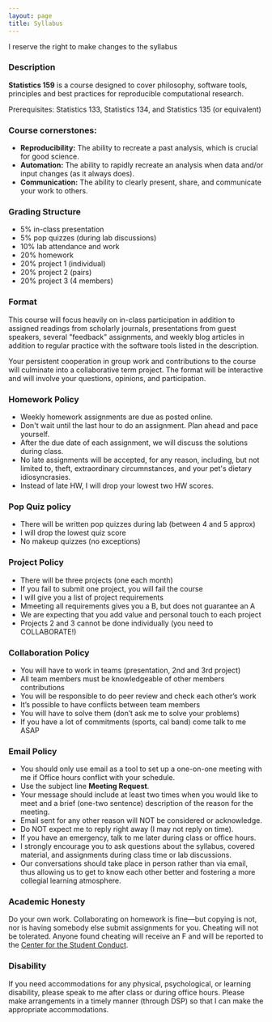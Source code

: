 ```yaml
---
layout: page
title: Syllabus
---
```


<p class="message">
  I reserve the right to make changes to the syllabus
</p>

### Description

__Statistics 159__ is a course designed to cover philosophy, software tools, 
principles and best practices for reproducible computational research.

Prerequisites: Statistics 133, Statistics 134, and Statistics 135 (or equivalent)


### Course cornerstones:

- __Reproducibility:__ The ability to recreate a past analysis, which is 
crucial for good science.
- __Automation:__ The ability to rapidly recreate an analysis when data
and/or input changes (as it always does).
- __Communication:__ The ability to clearly present, share, and communicate 
your work to others.


### Grading Structure

-  5% in-class presentation
-  5% pop quizzes (during lab discussions)
- 10% lab attendance and work
- 20% homework
- 20% project 1 (individual)
- 20% project 2 (pairs)
- 20% project 3 (4 members)


### Format

This course will focus heavily on in-class participation in addition to 
assigned readings from scholarly journals, presentations from guest speakers, 
several "feedback" assignments, and weekly blog articles in addition to 
regular practice with the software tools listed in the description.

Your persistent cooperation in group work and contributions to the course 
will culminate into a collaborative term project. The format will be interactive 
and will involve your questions, opinions, and participation.


### Homework Policy

- Weekly homework assignments are due as posted online.
- Don't wait until the last hour to do an assignment. Plan ahead and pace yourself.
- After the due date of each assignment, we will discuss the solutions during class.
- No late assignments will be accepted, for any reason, including, but not limited to, theft, extraordinary circumnstances, and your pet's dietary idiosyncrasies.
- Instead of late HW, I will drop your lowest two HW scores.


### Pop Quiz policy

- There will be written pop quizzes during lab (between 4 and 5 approx)
- I will drop the lowest quiz score
- No makeup quizzes (no exceptions)


### Project Policy

- There will be three projects (one each month)
- If you fail to submit one project, you will fail the course
- I will give you a list of project requirements
- Mmeeting all requirements gives you a B, but does not guarantee an A
- We are expecting that you add value and personal touch to each project
- Projects 2 and 3 cannot be done individually (you need to COLLABORATE!)


### Collaboration Policy

- You will have to work in teams (presentation, 2nd and 3rd project)
- All team members must be knowledgeable of other members contributions
- You will be responsible to do peer review and check each other’s work
- It’s possible to have conflicts between team members
- You will have to solve them (don’t ask me to solve your problems)
- If you have a lot of commitments (sports, cal band) come talk to me ASAP


### <a name="email-policy"></a>Email Policy

- You should only use email as a tool to set up a one-on-one meeting with me if Office hours conflict with your schedule.
- Use the subject line __Meeting Request__.
- Your message should include at least two times when you would like to meet and a brief (one-two sentence) description of the reason for the meeting.
- Email sent for any other reason will NOT be considered or acknowledge.
- Do NOT expect me to reply right away (I may not reply on time).
- If you have an emergency, talk to me later during class or office hours.
- I strongly encourage you to ask questions about the syllabus, covered material, and assignments during class time or lab discussions. 
- Our conversations should take place in person rather than via email, thus allowing us to get to know each other better and fostering a more collegial learning atmosphere.


### Academic Honesty

Do your own work. Collaborating on homework is fine—but copying is not, nor is having somebody else submit assignments for you. Cheating will not be tolerated. Anyone found cheating will receive an F and will be reported to the [Center for the Student Conduct](http://sa.berkeley.edu/conduct).


### Disability

If you need accommodations for any physical, psychological, or learning disability, please speak to me after class or during office hours. Please make arrangements in a timely manner (through DSP) so that I can make the appropriate accommodations.
